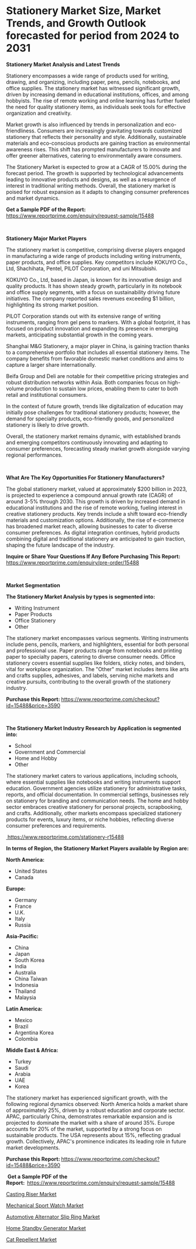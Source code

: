 <p><h1>Stationery Market Size, Market Trends, and Growth Outlook forecasted for period from 2024 to 2031</h1></p><p><strong>Stationery Market Analysis and Latest Trends</strong></p>
<p><p>Stationery encompasses a wide range of products used for writing, drawing, and organizing, including paper, pens, pencils, notebooks, and office supplies. The stationery market has witnessed significant growth, driven by increasing demand in educational institutions, offices, and among hobbyists. The rise of remote working and online learning has further fueled the need for quality stationery items, as individuals seek tools for effective organization and creativity.</p><p>Market growth is also influenced by trends in personalization and eco-friendliness. Consumers are increasingly gravitating towards customized stationery that reflects their personality and style. Additionally, sustainable materials and eco-conscious products are gaining traction as environmental awareness rises. This shift has prompted manufacturers to innovate and offer greener alternatives, catering to environmentally aware consumers.</p><p>The Stationery Market is expected to grow at a CAGR of 15.00% during the forecast period. The growth is supported by technological advancements leading to innovative products and designs, as well as a resurgence of interest in traditional writing methods. Overall, the stationery market is poised for robust expansion as it adapts to changing consumer preferences and market dynamics.</p></p>
<p><strong>Get a Sample PDF of the Report:&nbsp;</strong> <a href="https://www.reportprime.com/enquiry/request-sample/15488?utm_campaign=1170&utm_medium=2&utm_source=Github&utm_content=ia&utm_term=29112024&utm_id=stationery">https://www.reportprime.com/enquiry/request-sample/15488</a></p>
<p>&nbsp;</p>
<p><strong>Stationery Major Market Players</strong></p>
<p><p>The stationery market is competitive, comprising diverse players engaged in manufacturing a wide range of products including writing instruments, paper products, and office supplies. Key competitors include KOKUYO Co., Ltd, Shachihata, Pentel, PILOT Corporation, and uni Mitsubishi.</p><p>KOKUYO Co., Ltd, based in Japan, is known for its innovative design and quality products. It has shown steady growth, particularly in its notebook and office supply segments, with a focus on sustainability driving future initiatives. The company reported sales revenues exceeding $1 billion, highlighting its strong market position.</p><p>PILOT Corporation stands out with its extensive range of writing instruments, ranging from gel pens to markers. With a global footprint, it has focused on product innovation and expanding its presence in emerging markets, anticipating substantial growth in the coming years.</p><p>Shanghai M&G Stationery, a major player in China, is gaining traction thanks to a comprehensive portfolio that includes all essential stationery items. The company benefits from favorable domestic market conditions and aims to capture a larger share internationally.</p><p>Beifa Group and Deli are notable for their competitive pricing strategies and robust distribution networks within Asia. Both companies focus on high-volume production to sustain low prices, enabling them to cater to both retail and institutional consumers.</p><p>In the context of future growth, trends like digitalization of education may initially pose challenges for traditional stationery products; however, the demand for specialty products, eco-friendly goods, and personalized stationery is likely to drive growth.</p><p>Overall, the stationery market remains dynamic, with established brands and emerging competitors continuously innovating and adapting to consumer preferences, forecasting steady market growth alongside varying regional performances.</p></p>
<p>&nbsp;</p>
<p><strong>What Are The Key Opportunities For Stationery Manufacturers?</strong></p>
<p><p>The global stationery market, valued at approximately $200 billion in 2023, is projected to experience a compound annual growth rate (CAGR) of around 3-5% through 2030. This growth is driven by increased demand in educational institutions and the rise of remote working, fueling interest in creative stationery products. Key trends include a shift toward eco-friendly materials and customization options. Additionally, the rise of e-commerce has broadened market reach, allowing businesses to cater to diverse consumer preferences. As digital integration continues, hybrid products combining digital and traditional stationery are anticipated to gain traction, shaping the future landscape of the industry.</p></p>
<p><strong>Inquire or Share Your Questions If Any Before Purchasing This Report:</strong> <a href="https://www.reportprime.com/enquiry/pre-order/15488?utm_campaign=1170&utm_medium=2&utm_source=Github&utm_content=ia&utm_term=29112024&utm_id=stationery">https://www.reportprime.com/enquiry/pre-order/15488</a></p>
<p>&nbsp;</p>
<p><strong>Market Segmentation</strong></p>
<p><strong>The Stationery Market Analysis by types is segmented into:</strong></p>
<p><ul><li>Writing Instrument</li><li>Paper Products</li><li>Office Stationery</li><li>Other</li></ul></p>
<p><p>The stationery market encompasses various segments. Writing instruments include pens, pencils, markers, and highlighters, essential for both personal and professional use. Paper products range from notebooks and printing paper to specialty papers, catering to diverse consumer needs. Office stationery covers essential supplies like folders, sticky notes, and binders, vital for workplace organization. The "Other" market includes items like arts and crafts supplies, adhesives, and labels, serving niche markets and creative pursuits, contributing to the overall growth of the stationery industry.</p></p>
<p><strong>Purchase this Report:&nbsp;</strong><a href="https://www.reportprime.com/checkout?id=15488&price=3590&utm_campaign=1170&utm_medium=2&utm_source=Github&utm_content=ia&utm_term=29112024&utm_id=stationery">https://www.reportprime.com/checkout?id=15488&price=3590</a></p>
<p>&nbsp;</p>
<p><strong>The Stationery Market Industry Research by Application is segmented into:</strong></p>
<p><ul><li>School</li><li>Government and Commercial</li><li>Home and Hobby</li><li>Other</li></ul></p>
<p><p>The stationery market caters to various applications, including schools, where essential supplies like notebooks and writing instruments support education. Government agencies utilize stationery for administrative tasks, reports, and official documentation. In commercial settings, businesses rely on stationery for branding and communication needs. The home and hobby sector embraces creative stationery for personal projects, scrapbooking, and crafts. Additionally, other markets encompass specialized stationery products for events, luxury items, or niche hobbies, reflecting diverse consumer preferences and requirements.</p></p>
<p><a href="https://www.reportprime.com/stationery-r15488?utm_campaign=1170&utm_medium=2&utm_source=Github&utm_content=ia&utm_term=29112024&utm_id=stationery">&nbsp;https://www.reportprime.com/stationery-r15488</a></p>
<p><strong>In terms of Region, the Stationery Market Players available by Region are:</strong></p>
<p>
    <p> <strong> North America: </strong>
        <ul>
            <li>United States</li>
            <li>Canada</li>
        </ul>
        </p> 
    <p> <strong> Europe: </strong>
        <ul>
            <li>Germany</li>
            <li>France</li>
            <li>U.K.</li>
            <li>Italy</li>
            <li>Russia</li>
        </ul>
        </p> 
    <p> <strong> Asia-Pacific: </strong>
        <ul>
            <li>China</li>
            <li>Japan</li>
            <li>South Korea</li>
            <li>India</li>
            <li>Australia</li>
            <li>China Taiwan</li>
            <li>Indonesia</li>
            <li>Thailand</li>
            <li>Malaysia</li>
        </ul>
        </p> 
    <p> <strong> Latin America: </strong>
        <ul>
            <li>Mexico</li>
            <li>Brazil</li>
            <li>Argentina Korea</li>
            <li>Colombia</li>
        </ul>
        </p> 
    <p> <strong> Middle East & Africa: </strong>
        <ul>
            <li>Turkey</li>
            <li>Saudi</li>
            <li>Arabia</li>
            <li>UAE</li>
            <li>Korea</li>
        </ul>
    </p>
    </p>
<p><p>The stationery market has experienced significant growth, with the following regional dynamics observed: North America holds a market share of approximately 25%, driven by a robust education and corporate sector. APAC, particularly China, demonstrates remarkable expansion and is projected to dominate the market with a share of around 35%. Europe accounts for 20% of the market, supported by a strong focus on sustainable products. The USA represents about 15%, reflecting gradual growth. Collectively, APAC's prominence indicates its leading role in future market developments.</p></p>
<p><strong>Purchase this Report: </strong><a href="https://www.reportprime.com/checkout?id=15488&price=3590&utm_campaign=1170&utm_medium=2&utm_source=Github&utm_content=ia&utm_term=29112024&utm_id=stationery">https://www.reportprime.com/checkout?id=15488&price=3590</a></p>
<p>&nbsp;<strong>Get a Sample PDF of the Report:&nbsp;&nbsp;</strong><a href="https://www.reportprime.com/enquiry/request-sample/15488?utm_campaign=1170&utm_medium=2&utm_source=Github&utm_content=ia&utm_term=29112024&utm_id=stationery">https://www.reportprime.com/enquiry/request-sample/15488</a></p>
<p><strong></strong></p>
<p><p><a href="https://www.linkedin.com/pulse/casting-riser-industry-sector-new-technologies-market-impact-wqaoe?utm_campaign=1170&utm_medium=2&utm_source=Github&utm_content=ia&utm_term=29112024&utm_id=stationery">Casting Riser Market</a></p><p><a href="https://issuu.com/reportprime-2/docs/mechanical-sport-watch-market-size-2030.pptx?utm_campaign=1170&utm_medium=2&utm_source=Github&utm_content=ia&utm_term=29112024&utm_id=stationery">Mechanical Sport Watch Market</a></p><p><a href="https://www.linkedin.com/pulse/automotive-alternator-slip-ring-market-trends-growth-outlook-kl50e?utm_campaign=1170&utm_medium=2&utm_source=Github&utm_content=ia&utm_term=29112024&utm_id=stationery">Automotive Alternator Slip Ring Market</a></p><p><a href="https://issuu.com/reportprime-2/docs/home-standby-generator-market-size-2030.pptx?utm_campaign=1170&utm_medium=2&utm_source=Github&utm_content=ia&utm_term=29112024&utm_id=stationery">Home Standby Generator Market</a></p><p><a href="https://www.linkedin.com/pulse/cat-repellent-market-global-analysis-trends-forecasts-2024-2031-wersc?utm_campaign=1170&utm_medium=2&utm_source=Github&utm_content=ia&utm_term=29112024&utm_id=stationery">Cat Repellent Market</a></p></p>